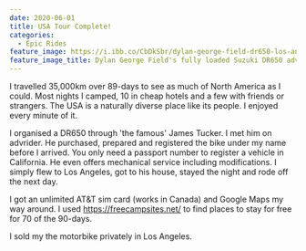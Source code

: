 ```yaml
---
date: 2020-06-01
title: USA Tour Complete!
categories:
  - Epic Rides
feature_image: https://i.ibb.co/CbDkSbr/dylan-george-field-dr650-los-angeles.jpg
feature_image_title: Dylan George Field's fully loaded Suzuki DR650 adventure bike parked in front of the San Gabriel mountains near Los Angeles, California, USA
---
```

I travelled 35,000km over 89-days to see as much of North America as I could.
Most nights I camped, 10 in cheap hotels and a few with friends or strangers. 
The USA is a naturally diverse place like its people. I enjoyed every minute of it.

I organised a DR650 through 'the famous' James Tucker. I met him on advrider. He purchased,
prepared and registered the bike under my name before I arrived. You only need a passport number to register a vehicle in California. He even offers mechanical service including modifications. I simply flew to Los Angeles, got to his house, stayed the night and rode off
the next day.

I got an unlimited AT&T sim card (works in Canada) and Google Maps my way around. I used 
https://freecampsites.net/ to find places to stay for free for 70 of the 90-days.

I sold my the motorbike privately in Los Angeles.
